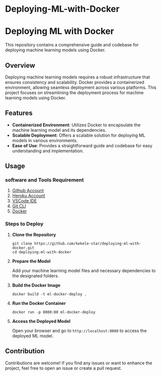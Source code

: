 # Deploying-ML-with-Docker

# Deploying ML with Docker

This repository contains a comprehensive guide and codebase for deploying machine learning models using Docker.

## Overview

Deploying machine learning models requires a robust infrastructure that ensures consistency and scalability. Docker provides a containerized environment, allowing seamless deployment across various platforms. This project focuses on streamlining the deployment process for machine learning models using Docker.

## Features

- **Containerized Environment**: Utilizes Docker to encapsulate the machine learning model and its dependencies.
- **Scalable Deployment**: Offers a scalable solution for deploying ML models in various environments.
- **Ease of Use**: Provides a straightforward guide and codebase for easy understanding and implementation.

## Usage

### software and Tools Requirement

1. [Github Account](https://github.com)
2. [Heroku Account](https://heroku.com)
3. [VSCode IDE](https://code.visualstudio.com/)
4. [Git CLI](https://git-scm.com/book/en/v2)
5. [Docker](https://www.docker.com/) 

### Steps to Deploy

1. **Clone the Repository**

   ```
   git clone https://github.com/kekele-star/deploying-ml-with-docker.git
   cd deploying-ml-with-docker
   ```

2. **Prepare the Model**

   Add your machine learning model files and necessary dependencies to the designated folders.

3. **Build the Docker Image**

   ```
   docker build -t ml-docker-deploy .
   ```

4. **Run the Docker Container**

   ```
   docker run -p 8080:80 ml-docker-deploy
   ```

5. **Access the Deployed Model**

   Open your browser and go to `http://localhost:8080` to access the deployed ML model.

## Contribution

Contributions are welcome! If you find any issues or want to enhance the project, feel free to open an issue or create a pull request.




